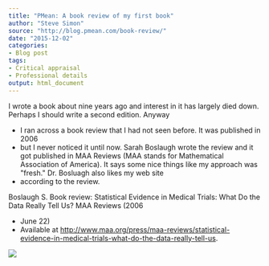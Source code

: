 ```yaml
---
title: "PMean: A book review of my first book"
author: "Steve Simon"
source: "http://blog.pmean.com/book-review/"
date: "2015-12-02"
categories:
- Blog post
tags:
- Critical appraisal
- Professional details
output: html_document
---
```


I wrote a book about nine years ago and interest in it has largely died
down. Perhaps I should write a second edition. Anyway
- I ran across a
book review that I had not seen before. It was published in 2006
- but I
never noticed it until now. Sarah Boslaugh wrote the review and it got
published in MAA Reviews (MAA stands for Mathematical Association of
America). It says some nice things like my approach was "fresh." Dr.
Bosluagh also likes my web site
- according to the review.

<!---More--->

Boslaugh S. Book review: Statistical Evidence in Medical Trials: What Do
the Data Really Tell Us? MAA Reviews (2006
- June 22)
- Available at
<http://www.maa.org/press/maa-reviews/statistical-evidence-in-medical-trials-what-do-the-data-really-tell-us>.

![](http://www.pmean.com/new-images/15/book-review01.png)




